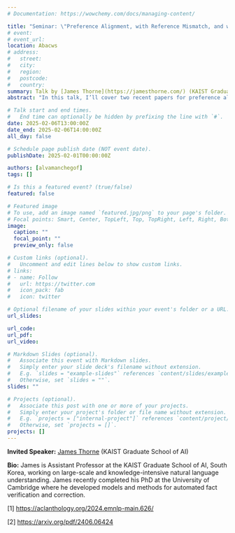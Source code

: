 ```yaml
---
# Documentation: https://wowchemy.com/docs/managing-content/

title: "Seminar: \"Preference Alignment, with Reference Mismatch, and without Reference Models\""
# event:
# event_url:
location: Abacws
# address:
#   street:
#   city:
#   region:
#   postcode:
#   country:
summary: Talk by [James Thorne](https://jamesthorne.com/) (KAIST Graduate School of AI)
abstract: "In this talk, I’ll cover two recent papers for preference alignment: Odds-Ratio Preference Optimisation (ORPO, EMNLP 2024), discussing the role of the reference model for preference alignment (e.g. DPO , RLHF), and Margin-aware Preference Optimization (under review @ CVPR ), thinking about the risks of reference mismatch: where the preference alignment data has features diverging from the reference model."

# Talk start and end times.
#   End time can optionally be hidden by prefixing the line with `#`.
date: 2025-02-06T13:00:00Z
date_end: 2025-02-06T14:00:00Z
all_day: false

# Schedule page publish date (NOT event date).
publishDate: 2025-02-01T00:00:00Z

authors: [alvamanchegof]
tags: []

# Is this a featured event? (true/false)
featured: false

# Featured image
# To use, add an image named `featured.jpg/png` to your page's folder. 
# Focal points: Smart, Center, TopLeft, Top, TopRight, Left, Right, BottomLeft, Bottom, BottomRight.
image:
  caption: ""
  focal_point: ""
  preview_only: false

# Custom links (optional).
#   Uncomment and edit lines below to show custom links.
# links:
# - name: Follow
#   url: https://twitter.com
#   icon_pack: fab
#   icon: twitter

# Optional filename of your slides within your event's folder or a URL.
url_slides:

url_code:
url_pdf:
url_video:

# Markdown Slides (optional).
#   Associate this event with Markdown slides.
#   Simply enter your slide deck's filename without extension.
#   E.g. `slides = "example-slides"` references `content/slides/example-slides.md`.
#   Otherwise, set `slides = ""`.
slides: ""

# Projects (optional).
#   Associate this post with one or more of your projects.
#   Simply enter your project's folder or file name without extension.
#   E.g. `projects = ["internal-project"]` references `content/project/deep-learning/index.md`.
#   Otherwise, set `projects = []`.
projects: []
---
```


**Invited Speaker:** [James Thorne](https://jamesthorne.com/) (KAIST Graduate School of AI)

**Bio:**
James is Assistant Professor at the KAIST Graduate School of AI, South Korea, working on large-scale and knowledge-intensive natural language understanding. James recently completed his PhD at the University of Cambridge where he developed models and methods for automated fact verification and correction.

[1] https://aclanthology.org/2024.emnlp-main.626/

[2] https://arxiv.org/pdf/2406.06424
